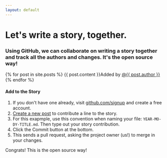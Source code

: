 ```yaml
---
layout: default
---
```


# Let's write a story, together.

### Using GitHub, we can collaborate on writing a story together and track all the authors and changes. It's the open source way!

<div class="row">
  <div class="col-lg-7 stories">
    {% for post in site.posts %}
    {{ post.content }}<span class="story-author">Added by <a href="https://github.com/{{ post.author }}">@{{ post.author }}</a></span>
    </span>
  {% endfor %}
  </div>

  <div class="col-lg-4" style="float: right;">
    <div class="panel panel-default">
    <div class="panel-heading">
      <h4 class="panel-title">Add to the Story</h4>
    </div>
    <div class="panel-body">
      <ol>
        <li>If you don't have one already, visit <a href="http://www.github.com/signup">github.com/signup</a> and create a free account.</li>
        <li><a href="">Create a new post</a> to contribute a line to the story.</li>
        <li>For this exapmple, use this convention when naming your file: <code>YEAR-MO-DY-TITLE.md</code>. Then type out your story contribution.</li>
        <li>Click the Commit button at the bottom.</li>
        <li>This sends a pull request, asking the project owner (us!) to merge in your changes.</li>
      </ol>
      Congrats! This is the open source way!
    </div>
  </div>
</div>
